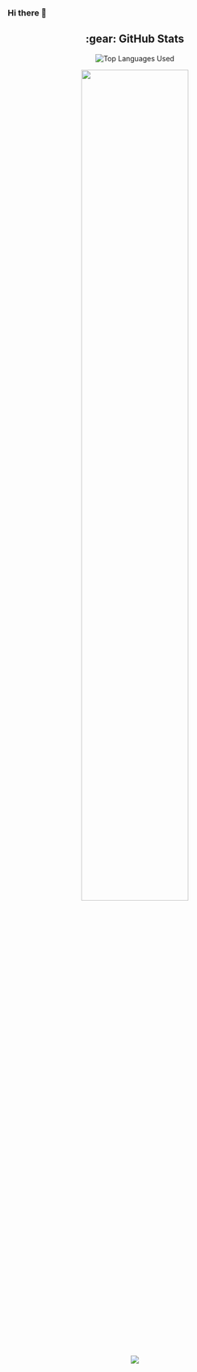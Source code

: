 ### Hi there 👋
<h2 align="center"> :gear: GitHub Stats </h2>
<p align="center" target="_blank" href="https://github.com/anuraghazra/github-readme-stats" rel="noopener noreferrer">
  <img 
      src="https://github-readme-stats.vercel.app/api/top-langs/?username=fchoi1&layout=compact&langs_count=14&theme=vue-dark" 
      alt="Top Languages Used" />
</p>
<p align="center"><img width="65%" src="https://github-readme-streak-stats.herokuapp.com?user=fchoi1&theme=vue-dark" /></p>
<p align="center"><img src="https://github-readme-stats.vercel.app/api?username=fchoi1&theme=vue-dark"/>
</p>

<!--
**CExFChoi/CExFChoi** is a ✨ _special_ ✨ repository because its `README.md` (this file) appears on your GitHub profile.

Here are some ideas to get you started:

- 🔭 I’m currently working on ...
- 🌱 I’m currently learning ...
- 👯 I’m looking to collaborate on ...
- 🤔 I’m looking for help with ...
- 💬 Ask me about ...
- 📫 How to reach me: ...
- 😄 Pronouns: ...
- ⚡ Fun fact: ...
-->
